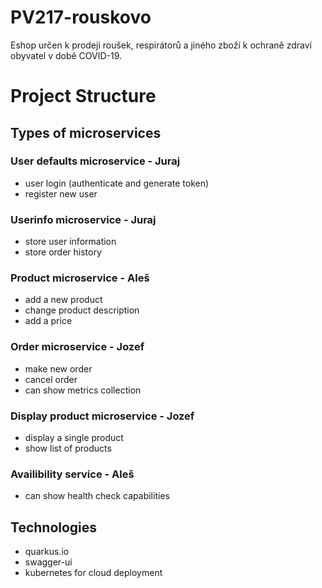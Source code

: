 # PV217-rouskovo
Eshop určen k prodeji roušek, respirátorů a jiného zboží k ochraně zdraví obyvatel v době COVID-19.

# Project Structure
## Types of microservices
### User defaults microservice - Juraj
* user login (authenticate and generate token)
* register new user
### Userinfo microservice - Juraj
* store user information
* store order history
### Product microservice - Aleš
* add a new product
* change product description
* add a price
### Order microservice - Jozef
* make new order
* cancel order
* can show metrics collection
### Display product microservice - Jozef
* display a single product 
* show list of products
### Availibility service - Aleš
* can show health check capabilities

## Technologies

* quarkus.io
* swagger-ui
* kubernetes for cloud deployment
